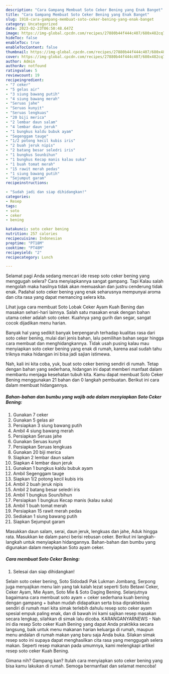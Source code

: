 ```yaml
---
description: "Cara Gampang Membuat Soto Ceker Bening yang Enak Banget"
title: "Cara Gampang Membuat Soto Ceker Bening yang Enak Banget"
slug: 1918-cara-gampang-membuat-soto-ceker-bening-yang-enak-banget
category: Uncategorized
date: 2023-02-23T06:50:48.647Z
image: https://img-global.cpcdn.com/recipes/27880b44f444c407/680x482cq70/soto-ceker-bening-foto-resep-utama.jpg
hideToc: false
enableToc: true
enableTocContent: false
thumbnail: https://img-global.cpcdn.com/recipes/27880b44f444c407/680x482cq70/soto-ceker-bening-foto-resep-utama.jpg
cover: https://img-global.cpcdn.com/recipes/27880b44f444c407/680x482cq70/soto-ceker-bening-foto-resep-utama.jpg
author: Admin
authorAv: notfound
ratingvalue: 5
reviewcount: 19
recipeingredient:
- "7 ceker"
- "5 gelas air"
- "3 siung bawang putih"
- "4 siung bawang merah"
- "Seruas jahe"
- "Seruas kunyit"
- "Seruas lengkuas"
- "20 biji merica"
- "2 lembar daun salam"
- "4 lembar daun jeruk"
- "1 bungkus kaldu bubuk ayam"
- "Segenggam tauge"
- "1/2 potong kecil kubis iris"
- "2 buah jeruk nipis"
- "2 batang besar seledri iris"
- "1 bungkus Sounbihun"
- "1 bungkus Kecap manis kalau suka"
- "1 buah tomat merah"
- "15 rawit merah pedas"
- "1 siung bawang putih"
- "Sejumput garam"
recipeinstructions:

- "Sudah jadi dan siap dihidangkan!"
categories:
- Resep
tags:
- soto
- ceker
- bening

katakunci: soto ceker bening 
nutrition: 257 calories
recipecuisine: Indonesian
preptime: "PT18M"
cooktime: "PT48M"
recipeyield: "2"
recipecategory: Lunch

---
```



Selamat pagi Anda sedang mencari ide resep soto ceker bening yang menggugah selera? Cara menyiapkannya sangat gampang. Tapi Kalau salah mengolah maka hasilnya tidak akan memuaskan dan justru cenderung tidak enak. Padahal soto ceker bening yang enak seharusnya mempunyai aroma dan cita rasa yang dapat memancing selera kita.


Lihat juga cara membuat Soto Lobak Ceker Ayam Kuah Bening dan masakan sehari-hari lainnya. Salah satu masakan enak dengan bahan utama ceker adalah soto ceker. Kuahnya yang gurih dan segar, sangat cocok dijadikan menu harian.

Banyak hal yang sedikit banyak berpengaruh terhadap kualitas rasa dari soto ceker bening, mulai dari jenis bahan, lalu pemilihan bahan segar hingga cara membuat dan menghidangkannya. Tidak usah pusing kalau mau menyiapkan soto ceker bening yang enak di rumah, karena asal sudah tahu triknya maka hidangan ini bisa jadi sajian istimewa.


Nah, kali ini kita coba, yuk, buat soto ceker bening sendiri di rumah. Tetap dengan bahan yang sederhana, hidangan ini dapat memberi manfaat dalam membantu menjaga kesehatan tubuh kita. Kamu dapat membuat Soto Ceker Bening menggunakan 21 bahan dan 0 langkah pembuatan. Berikut ini cara dalam membuat hidangannya.

<!--inarticleads1-->

##### Bahan-bahan dan bumbu yang wajib ada dalam menyiapkan Soto Ceker Bening:

1. Gunakan 7 ceker
1. Gunakan 5 gelas air
1. Persiapkan 3 siung bawang putih
1. Ambil 4 siung bawang merah
1. Persiapkan Seruas jahe
1. Gunakan Seruas kunyit
1. Persiapkan Seruas lengkuas
1. Gunakan 20 biji merica
1. Siapkan 2 lembar daun salam
1. Siapkan 4 lembar daun jeruk
1. Gunakan 1 bungkus kaldu bubuk ayam
1. Ambil Segenggam tauge
1. Siapkan 1/2 potong kecil kubis iris
1. Ambil 2 buah jeruk nipis
1. Ambil 2 batang besar seledri iris
1. Ambil 1 bungkus Soun/bihun
1. Persiapkan 1 bungkus Kecap manis (kalau suka)
1. Ambil 1 buah tomat merah
1. Persiapkan 15 rawit merah pedas
1. Sediakan 1 siung bawang putih
1. Siapkan Sejumput garam


Masukkan daun salam, serai, daun jeruk, lengkuas dan jahe, Aduk hingga rata. Masukkan ke dalam panci berisi rebusan ceker. Berikut ini langkah-langkah untuk menyiapkan hidangannya. Bahan-bahan dan bumbu yang digunakan dalam menyiapkan Soto ayam ceker. 

<!--inarticleads2-->

##### Cara membuat Soto Ceker Bening:


1. Selesai dan siap dihidangkan!

Selain soto ceker bening, Soto Sidodadi Pak Lukman Jombang, Serpong juga menyajikan menu lain yang tak kalah lezat seperti Soto Betawi Ceker, Ceker Ayam, Mie Ayam, Soto Mie &amp; Soto Daging Bening. Selanjutnya bagaimana cara membuat soto ayam + ceker sederhana kuah bening dengan gampang + bahan mudah didapatkan serta bisa dipraktekkan sendiri di rumah mari kita simak terlebih dahulu resep soto ceker ayam spesial empuk paling enak, dan di bawah ini kami sajikan resep masakan secara lengkap, silahkan di simak lalu dicoba. KARANGANYARNEWS - Nah ini dia resep Soto ceker Kuah Bening yang dapat Anda praktikka secara langsung, baik untuk menu makanan harian keluarga di rumah, maupun menu andalan di rumah makan yang baru saja Anda buka. Silakan simak resep soto ini supaya dapat menghasilkan cita rasa yang menggugah selera makan. Seperti resep makanan pada umumnya, kami melengkapi artikel resep soto ceker Kuah Bening. 

Gimana nih? Gampang kan? Itulah cara menyiapkan soto ceker bening yang bisa kamu lakukan di rumah. Semoga bermanfaat dan selamat mencoba!
